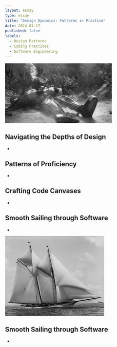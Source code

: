```yaml
---
layout: essay
type: essay
title: "Design Dynamics: Patterns in Practice"
date: 2024-04-17
published: false
labels:
  - Design Patterns
  - Coding Practices
  - Software Engineering
---
```


<img width="350px" 
     class="rounded float-start pe-4" 
     src="../img/dynamics/chill-diving-suit.jpeg" >

## Navigating the Depths of Design

*

## Patterns of Proficiency

*


## Crafting Code Canvases

*

## Smooth Sailing through Software 

*

<img width="325px" 
     class="rounded float-start pe-4" 
     src="../img/dynamics/sailboat.jpg" >

## Smooth Sailing through Software 

*
